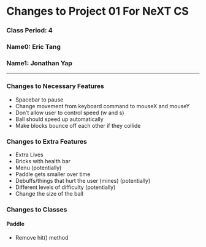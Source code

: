 # Changes to Project 01 For NeXT CS
### Class Period: 4
### Name0: Eric Tang
### Name1: Jonathan Yap
---

### Changes to Necessary Features
- Spacebar to pause
- Change movement from keyboard command to mouseX and mouseY
- Don’t allow user to control speed (w and s)
- Ball should speed up automatically
- Make blocks bounce off each other if they collide 




### Changes to Extra Features
- Extra Lives
- Bricks with health bar
- Menu (potentially)
- Paddle gets smaller over time
- Debuffs/things that hurt the user (mines) (potentially)
- Different levels of difficulty (potentially)
- Change the size of the ball


### Changes to Classes

#### Paddle
- Remove hit() method


